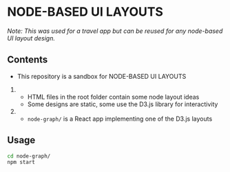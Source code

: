 # NODE-BASED UI LAYOUTS

*Note: This was used for a travel app but can be reused for any node-based UI layout design.*

## Contents

- This repository is a sandbox for NODE-BASED UI LAYOUTS

1.
    - HTML files in the root folder contain some node layout ideas
    - Some designs are static, some use the D3.js library for interactivity

2.
    - `node-graph/` is a React app implementing one of the D3.js layouts

## Usage

```bash
cd node-graph/
npm start
